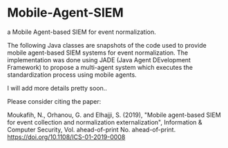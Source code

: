 # Mobile-Agent-SIEM
a Mobile Agent-based SIEM for event normalization.

The following Java classes are snapshots of the code used to provide mobile agent-based SIEM systems for event normalization.
The implementation was done using JADE (Java Agent DEvelopment Framework) to propose a multi-agent system which executes the
standardization process using mobile agents.

I will add more details pretty soon..

Please consider citing the paper:

 Moukafih, N., Orhanou, G. and Elhajji, S. (2019), "Mobile agent-based SIEM for event collection and normalization 
 externalization", Information & Computer Security, Vol. ahead-of-print No. ahead-of-print. 
 https://doi.org/10.1108/ICS-01-2019-0008 
